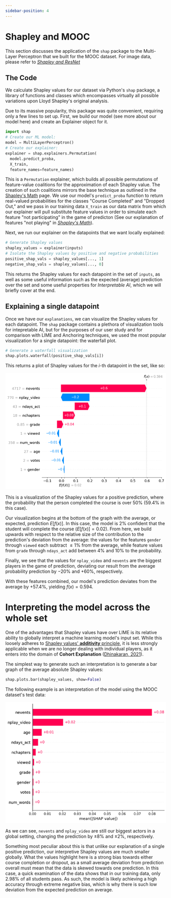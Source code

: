```yaml
---
sidebar-position: 4 
---
```

# Shapley and MOOC
This section discusses the application of the ```shap``` package to the Multi-Layer Perceptron that we built for the MOOC dataset. For image data, please refer to [*Shapley and ResNet*](./Shapley%20and%20Resnet.md)

## The Code
We calculate Shapley values for our dataset via Python's ```shap``` package, a library of functions and classes which encompasses virtually all possible variations upon Lloyd Shapley's original analysis. 

Due to its massive popularity, this package was quite convenient, requiring only a few lines to set up. First, we build our model (see more about our model here) <!-- ! Reference the MOOC page-->
and create an Explainer object for it.
```Python
import shap
# Create our ML model:
model = MultiLayerPerceptron()
# Create our explainer:
explainer = shap.explainers.Permutation(
  model.predict_proba, 
  X_train, 
  feature_names=feature_names)
```
This is a ```Permutation``` explainer, which builds all possible permutations of feature-value coalitions for the approximation of each Shapley value. The creation of such coalitions mirrors the base technique as outlined in the [Shapley's Math](./Shapley's%20Math.md) page.
We use our model's ```predict_proba``` function to return real-valued probabilities for the classes "Course Completed" and "Dropped Out," and we pass in our training data ```X_train``` as our data matrix from which our explainer will pull substitute feature values in order to simulate each feature "not participating" in the game of predicton (See our explanation of features "not playing" in [*Shapley's Math*](./Shapley's%20Math.md)).

Next, we run our explainer on the datapoints that we want locally explained:
```Python
# Generate Shapley values
shapley_values = explainer(inputs)
# Isolate the Shapley values by positive and negative probabilities
positive_shap_vals = shapley_values[..., 1] 
negative_shap_vals = shapley_values[..., 0]
```
This returns the Shapley values for each datapoint in the set of ```inputs```, as well as some useful information such as the expected (average) prediction over the set and some useful properties for *Interpretable AI*, which we will briefly cover at the end.

## Explaining a single datapoint
Once we have our ```explanations```, we can visualize the Shapley values for each datapoint. The ```shap``` package contains a plethora of visualization tools for intepretable AI, but for the purposes of our user study and for comparison with LIME and Anchoring techniques, we used the most popular visualization for a single datapoint: the waterfall plot.
```Python
# Generate a waterfall visualization
shap.plots.waterfall(positive_shap_vals[i])
```
This returns a plot of Shapley values for the $i$-th datapoint in the set, like so:

![Waterfall plot of Shapley values for a datapoint i](/img/shap_mooc_tp0.png)

This is a visualization of the Shapley values for a positive prediction, where the probability that the person completed the course is over $50\%$ ($59.4\%$ in this case).

Our visualization begins at the bottom of the graph with the average, or expected, prediction $E[f(x)]$. In this case, the model is $2\%$ confident that the student will complete the course ($E[f(x)] = 0.02$). From here, we build upwards with respect to the relative size of the contribution to the prediction's deviation from the average: the values for the features ```gender``` through ```viewed``` each subtract $\le 1\%$ from the average, while feature values from ```grade``` through ```ndays_act``` add between $4\%$ and $10\%$ to the probability. 

Finally, we see that the values for ```nplay_video``` and ```nevents``` are the biggest players in the game of prediction, deviating our result from the average probability prediction by $-20\%$ and $+60\%$, respectively.

With these features combined, our model's prediction deviates from the average by $+57.4\%$, yielding $f(x) = 0.594$.

# Interpreting the model across the whole set
One of the advantages that Shapley values have over LIME is its relative ability to globally interpret a machine learning model's input set. While this loosely adheres to [Shapley values' **additivity** principle](./Shapley's%20Math.md), it is less strongly applicable when we are no longer dealing with individual players, as it enters into the domain of **Cohort Explanation** ([Dhinakaran, 2021](https://towardsdatascience.com/a-look-into-global-cohort-and-local-model-explainability-973bd449969f)).

The simplest way to generate such an interpretation is to generate a bar graph of the average absolute Shapley values:
```Python
shap.plots.bar(shapley_values, show=False)
```
The following example is an interpretation of the model using the MOOC dataset's test data:

![Interpretation of multi-layer perceptron on MOOC test data](/img/shap_mooc_overall.png)

As we can see, ```nevents``` and ```nplay_video``` are still our biggest actors in a global setting, changing the prediction by $\pm 8\%$ and $\pm 2\%$, respectively. 

Something  most peculiar about this is that unlike our explanation of a single positive prediction, our interpretive Shapley values are much smaller globally. What the values highlight here is a strong bias towards either course completion or dropout, as a small average deviation from prediction overall must mean that the data is skewed towards one prediction. In this case, a quick examination of the data shows that in our training data, only $2.98\%$ of all students pass. As such, the model is likely achieving a high accuracy through extreme negative bias, which is why there is such low deviation from the expected prediction on average.